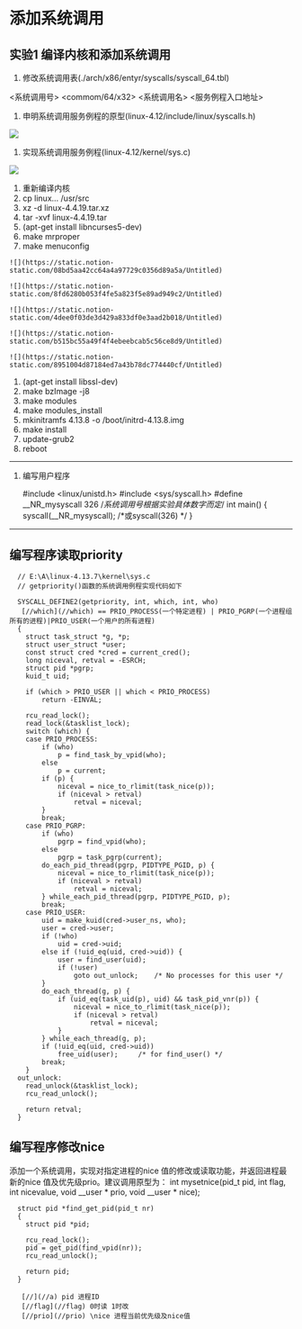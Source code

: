 # 添加系统调用

## 实验1 编译内核和添加系统调用

1. 修改系统调用表(./arch/x86/entyr/syscalls/syscall_64.tbl)

  <系统调用号> <commom/64/x32> <系统调用名> <服务例程入口地址>

1. 申明系统调用服务例程的原型(linux-4.12/include/linux/syscalls.h)

  ![](https://static.notion-static.com/4cb433a9faf44ba3a5332c341862bd2f/Untitled)

1. 实现系统调用服务例程(linux-4.12/kernel/sys.c)

  ![](https://static.notion-static.com/96f77a47fa4f4c63a58145eb4a8aa3fd/Untitled)

1. 重新编译内核
  1. cp linux... /usr/src
  1.  xz -d linux-4.4.19.tar.xz
  1.  tar -xvf linux-4.4.19.tar
  1. (apt-get install libncurses5-dev)
  1. make mrproper
  1. make menuconfig

    ![](https://static.notion-static.com/08bd5aa42cc64a4a97729c0356d89a5a/Untitled)

    ![](https://static.notion-static.com/8fd6280b053f4fe5a823f5e89ad949c2/Untitled)

    ![](https://static.notion-static.com/4dee0f03de3d429a833df0e3aad2b018/Untitled)

    ![](https://static.notion-static.com/b515bc55a49f4f4ebeebcab5c56ce8d9/Untitled)

    ![](https://static.notion-static.com/8951004d87184ed7a43b78dc774440cf/Untitled)

  1. (apt-get install libssl-dev)
  1. make bzImage -j8
  1. make modules
  1. make modules_install
  1. mkinitramfs 4.13.8 -o /boot/initrd-4.13.8.img
  1. make install
  1. update-grub2
  1. reboot

---

1. 编写用户程序

      #include <linux/unistd.h>
      #include <sys/syscall.h>
      #define __NR_mysyscall 326 /*系统调用号根据实验具体数字而定*/
      int main()
      {
      syscall(__NR_mysyscall); /*或syscall(326) */
      }

  ---

  ## 编写程序读取priority

      // E:\A\linux-4.13.7\kernel\sys.c
      // getpriority()函数的系统调用例程实现代码如下
      
      SYSCALL_DEFINE2(getpriority, int, which, int, who)
       [//which](//which) == PRIO_PROCESS(一个特定进程) | PRIO_PGRP(一个进程组所有的进程)|PRIO_USER(一个用户的所有进程)
      {
      	struct task_struct *g, *p;
      	struct user_struct *user;
      	const struct cred *cred = current_cred();
      	long niceval, retval = -ESRCH;
      	struct pid *pgrp;
      	kuid_t uid;
      
      	if (which > PRIO_USER || which < PRIO_PROCESS)
      		return -EINVAL;
      
      	rcu_read_lock();
      	read_lock(&tasklist_lock);
      	switch (which) {
      	case PRIO_PROCESS:
      		if (who)
      			p = find_task_by_vpid(who);
      		else
      			p = current;
      		if (p) {
      			niceval = nice_to_rlimit(task_nice(p));
      			if (niceval > retval)
      				retval = niceval;
      		}
      		break;
      	case PRIO_PGRP:
      		if (who)
      			pgrp = find_vpid(who);
      		else
      			pgrp = task_pgrp(current);
      		do_each_pid_thread(pgrp, PIDTYPE_PGID, p) {
      			niceval = nice_to_rlimit(task_nice(p));
      			if (niceval > retval)
      				retval = niceval;
      		} while_each_pid_thread(pgrp, PIDTYPE_PGID, p);
      		break;
      	case PRIO_USER:
      		uid = make_kuid(cred->user_ns, who);
      		user = cred->user;
      		if (!who)
      			uid = cred->uid;
      		else if (!uid_eq(uid, cred->uid)) {
      			user = find_user(uid);
      			if (!user)
      				goto out_unlock;	/* No processes for this user */
      		}
      		do_each_thread(g, p) {
      			if (uid_eq(task_uid(p), uid) && task_pid_vnr(p)) {
      				niceval = nice_to_rlimit(task_nice(p));
      				if (niceval > retval)
      					retval = niceval;
      			}
      		} while_each_thread(g, p);
      		if (!uid_eq(uid, cred->uid))
      			free_uid(user);		/* for find_user() */
      		break;
      	}
      out_unlock:
      	read_unlock(&tasklist_lock);
      	rcu_read_unlock();
      
      	return retval;
      }

  ## 编写程序修改nice

  添加一个系统调用，实现对指定进程的nice 值的修改或读取功能，并返回进程最
  新的nice 值及优先级prio。建议调用原型为：
  int mysetnice(pid_t pid, int flag, int nicevalue, void __user * prio, void __user * nice);

      struct pid *find_get_pid(pid_t nr)
      {
      	struct pid *pid;
      
      	rcu_read_lock();
      	pid = get_pid(find_vpid(nr));
      	rcu_read_unlock();
      
      	return pid;
      }

       [//](//a) pid 进程ID
       [//flag](//flag) 0时读 1时改
       [//prio](//prio) \nice 进程当前优先级及nice值